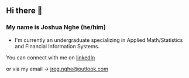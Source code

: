 ## Hi there 👋

### My name is Joshua Nghe (he/him)


- I'm currently an undergraduate specializing in Applied Math/Statistics and Financial Information Systems.

You can connect with me on [linkedIn](linkedin.com/joshuanghe)

or via my email -> jreg.nghe@outlook.com
